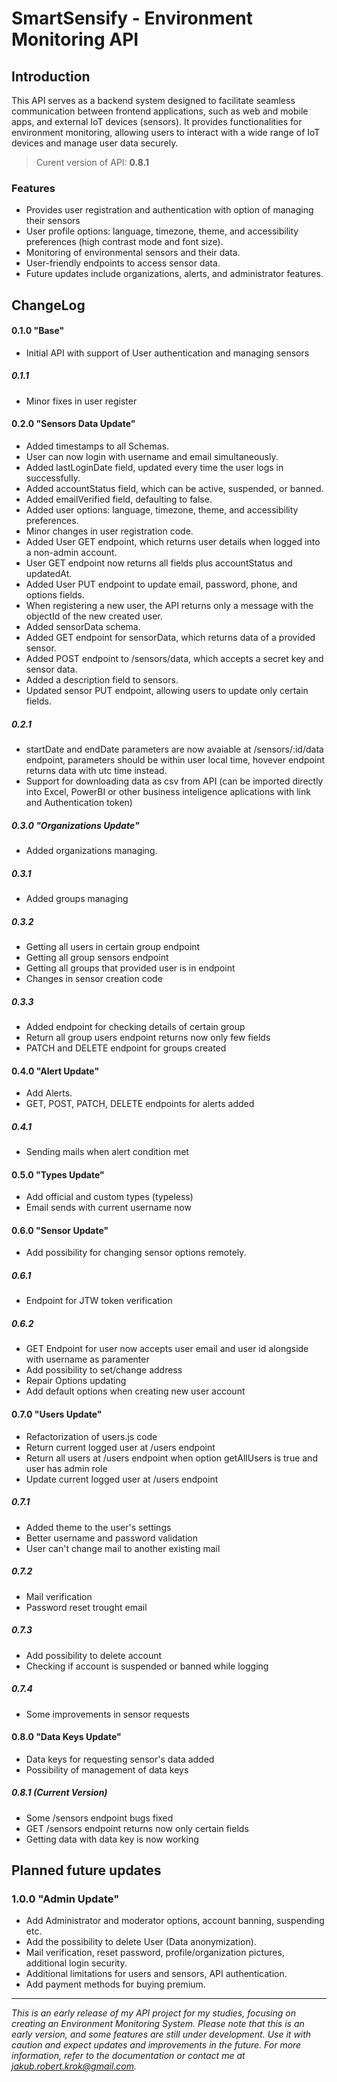 # SmartSensify - Environment Monitoring API

## Introduction

This API serves as a backend system designed to facilitate seamless communication between frontend applications, such as web and mobile apps, and external IoT devices (sensors). It provides functionalities for environment monitoring, allowing users to interact with a wide range of IoT devices and manage user data securely.

> Curent version of API: **0.8.1**

### Features

- Provides user registration and authentication with option of managing their sensors
- User profile options: language, timezone, theme, and accessibility preferences (high contrast mode and font size).
- Monitoring of environmental sensors and their data.
- User-friendly endpoints to access sensor data.
- Future updates include organizations, alerts, and administrator features.

## ChangeLog

#### 0.1.0 "Base"

- Initial API with support of User authentication and managing sensors

##### 0.1.1

- Minor fixes in user register

#### 0.2.0 "Sensors Data Update"

- Added timestamps to all Schemas.
- User can now login with username and email simultaneously.
- Added lastLoginDate field, updated every time the user logs in successfully.
- Added accountStatus field, which can be active, suspended, or banned.
- Added emailVerified field, defaulting to false.
- Added user options: language, timezone, theme, and accessibility preferences.
- Minor changes in user registration code.
- Added User GET endpoint, which returns user details when logged into a non-admin account.
- User GET endpoint now returns all fields plus accountStatus and updatedAt.
- Added User PUT endpoint to update email, password, phone, and options fields.
- When registering a new user, the API returns only a message with the objectId of the new created user.
- Added sensorData schema.
- Added GET endpoint for sensorData, which returns data of a provided sensor.
- Added POST endpoint to /sensors/data, which accepts a secret key and sensor data.
- Added a description field to sensors.
- Updated sensor PUT endpoint, allowing users to update only certain fields.

##### 0.2.1

- startDate and endDate parameters are now avaiable at /sensors/:id/data endpoint, parameters should be within user local time, hovever endpoint returns data with utc time instead.
- Support for downloading data as csv from API (can be imported directly into Excel, PowerBI or other business inteligence aplications with link and Authentication token)

##### 0.3.0 "Organizations Update"

- Added organizations managing.

##### 0.3.1

- Added groups managing

##### 0.3.2

- Getting all users in certain group endpoint 
- Getting all group sensors endpoint
- Getting all groups that provided user is in endpoint
- Changes in sensor creation code

##### 0.3.3

- Added endpoint for checking details of certain group
- Return all group users endpoint returns now only few fields
- PATCH and DELETE endpoint for groups created

#### 0.4.0 "Alert Update"

- Add Alerts.
- GET, POST, PATCH, DELETE endpoints for alerts added

##### 0.4.1

- Sending mails when alert condition met

#### 0.5.0 "Types Update"

- Add official and custom types (typeless)
- Email sends with current username now

#### 0.6.0 "Sensor Update"

- Add possibility for changing sensor options remotely.

##### 0.6.1

- Endpoint for JTW token verification

##### 0.6.2

- GET Endpoint for user now accepts user email and user id alongside with username as paramenter
- Add possibility to set/change address
- Repair Options updating
- Add default options when creating new user account

#### 0.7.0 "Users Update"

- Refactorization of users.js code
- Return current logged user at /users endpoint
- Return all users at /users endpoint when option getAllUsers is true and user has admin role
- Update current logged user at /users endpoint

##### 0.7.1

- Added theme to the user's settings
- Better username and password validation
- User can't change mail to another existing mail

##### 0.7.2

- Mail verification
- Password reset trought email

##### 0.7.3

- Add possibility to delete account
- Checking if account is suspended or banned while logging

##### 0.7.4

- Some improvements in sensor requests

#### 0.8.0 "Data Keys Update"

- Data keys for requesting sensor's data added
- Possibility of management of data keys

##### 0.8.1 (Current Version)

- Some /sensors endpoint bugs fixed
- GET /sensors endpoint returns now only certain fields
- Getting data with data key is now working

## Planned future updates

### 1.0.0 "Admin Update"

- Add Administrator and moderator options, account banning, suspending  etc.
- Add the possibility to delete User (Data anonymization).
- Mail verification, reset password, profile/organization pictures, additional login security.
- Additional limitations for users and sensors, API authentication.
- Add payment methods for buying premium.

---

_This is an early release of my API project for my studies, focusing on creating an Environment Monitoring System. Please note that this is an early version, and some features are still under development. Use it with caution and expect updates and improvements in the future. For more information, refer to the documentation or contact me at [jakub.robert.krok@gmail.com](mailto:jakub.robert.krok@gmail.com)._

